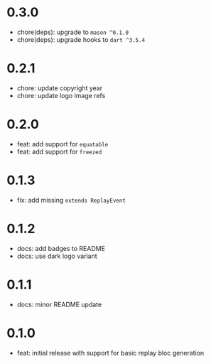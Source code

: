 # 0.3.0

- chore(deps): upgrade to `mason ^0.1.0`
- chore(deps): upgrade hooks to `dart ^3.5.4`

# 0.2.1

- chore: update copyright year
- chore: update logo image refs

# 0.2.0

- feat: add support for `equatable`
- feat: add support for `freezed`

# 0.1.3

- fix: add missing `extends ReplayEvent`

# 0.1.2

- docs: add badges to README
- docs: use dark logo variant

# 0.1.1

- docs: minor README update

# 0.1.0

- feat: initial release with support for basic replay bloc generation
